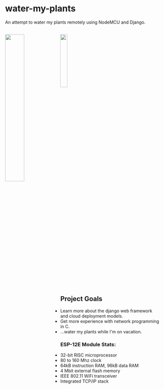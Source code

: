 # water-my-plants
An attempt to water my plants remotely using NodeMCU and Django.

<br>
<img align="left" src="https://i.imgur.com/wbkhrl5.png" width="35%" height="35%">
<img src="http://clipart-library.com/images_k/plant-transparent-background/plant-transparent-background-7.png" width="21%" height="21%">

## Project Goals
- Learn more about the django web framework and cloud deployment models.
- Get more experience with network programming in C.
- ...water my plants while I'm on vacation.

### ESP-12E Module Stats:
- 32-bit RISC microprocessor
- 80 to 160 Mhz clock
- 64kB instruction RAM, 96kB data RAM
- 4 Mbit external flash memory
- IEEE 802.11 WiFi transceiver
- Integrated TCP/IP stack
